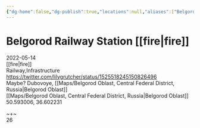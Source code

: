 ```yaml
---
{"dg-home":false,"dg-publish":true,"locations":null,"aliases":["Belgorod Railway Station [[fire|fire]]"],"location":null,"title":"Belgorod Railway Station [[fire|fire]]","tag":null,"date":null,"linter-yaml-title-alias":"Belgorod Railway Station [[fire|fire]]","permalink":"/belgorod-railway-station-fire/","dgHomeLink":true,"dgPassFrontmatter":true}
---
```



# Belgorod Railway Station [[fire|fire]]

2022-05-14  
[[fire|fire]]  
Railway,Infrastructure  
https://twitter.com/lilygrutcher/status/1525518245150826496  
Maybe? Dubovoye, [[Maps/Belgorod Oblast, Central Federal District, Russia|Belgorod Oblast]]  
[[Maps/Belgorod Oblast, Central Federal District, Russia|Belgorod Oblast]]  
50.593006, 36.602231

~+~  
26
